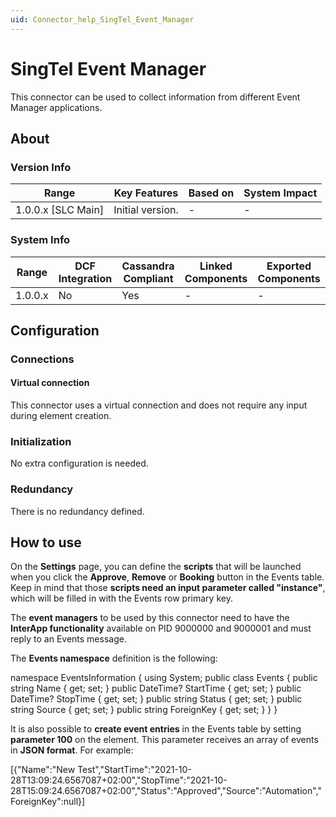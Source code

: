 ```yaml
---
uid: Connector_help_SingTel_Event_Manager
---
```


# SingTel Event Manager

This connector can be used to collect information from different Event Manager applications.

## About

### Version Info

| Range                | Key Features     | Based on     | System Impact     |
|----------------------|------------------|--------------|-------------------|
| 1.0.0.x [SLC Main]   | Initial version. | -            | -                 |

### System Info

| Range     | DCF Integration     | Cassandra Compliant     | Linked Components     | Exported Components     |
|-----------|---------------------|-------------------------|-----------------------|-------------------------|
| 1.0.0.x   | No                  | Yes                     | -                     | -                       |

## Configuration

### Connections

#### Virtual connection

This connector uses a virtual connection and does not require any input during element creation.

### Initialization

No extra configuration is needed.

### Redundancy

There is no redundancy defined.

## How to use

On the **Settings** page, you can define the **scripts** that will be launched when you click the **Approve**, **Remove** or **Booking** button in the Events table.
Keep in mind that those **scripts need an input parameter called "instance"**, which will be filled in with the Events row primary key.

The **event managers** to be used by this connector need to have the **InterApp functionality** available on PID 9000000 and 9000001 and must reply to an Events message.

The **Events namespace** definition is the following:

namespace EventsInformation
{
using System;
public class Events
{
public string Name { get; set; }
public DateTime? StartTime { get; set; }
public DateTime? StopTime { get; set; }
public string Status { get; set; }
public string Source { get; set; }
public string ForeignKey { get; set; }
}
}

It is also possible to **create event entries** in the Events table by setting **parameter 100** on the element. This parameter receives an array of events in **JSON format**. For example:

\[{"Name":"New Test","StartTime":"2021-10-28T13:09:24.6567087+02:00","StopTime":"2021-10-28T15:09:24.6567087+02:00","Status":"Approved","Source":"Automation","ForeignKey":null}\]
